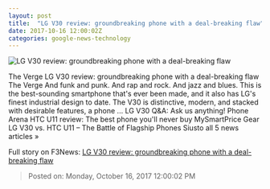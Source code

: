 ```yaml
---
layout: post
title:  "LG V30 review: groundbreaking phone with a deal-breaking flaw"
date: 2017-10-16 12:00:02Z
categories: google-news-technology
---
```


![LG V30 review: groundbreaking phone with a deal-breaking flaw](https://cdn.vox-cdn.com/thumbor/lVjivFerbL0dFPcP5sdsekboBoI=/0x292:2040x1360/fit-in/1200x630/cdn.vox-cdn.com/uploads/chorus_asset/file/9450281/akrales_171012_2051_0013.jpg)

The Verge LG V30 review: groundbreaking phone with a deal-breaking flaw The Verge And funk and punk. And rap and rock. And jazz and blues. This is the best-sounding smartphone that's ever been made, and it also has LG's finest industrial design to date. The V30 is distinctive, modern, and stacked with desirable features, a phone ... LG V30 Q&A: Ask us anything! Phone Arena HTC U11 review: The best phone you'll never buy MySmartPrice Gear LG V30 vs. HTC U11 – The Battle of Flagship Phones Siusto all 5 news articles »


Full story on F3News: [LG V30 review: groundbreaking phone with a deal-breaking flaw](http://www.f3nws.com/n/U4qaZG)

> Posted on: Monday, October 16, 2017 12:00:02 PM
